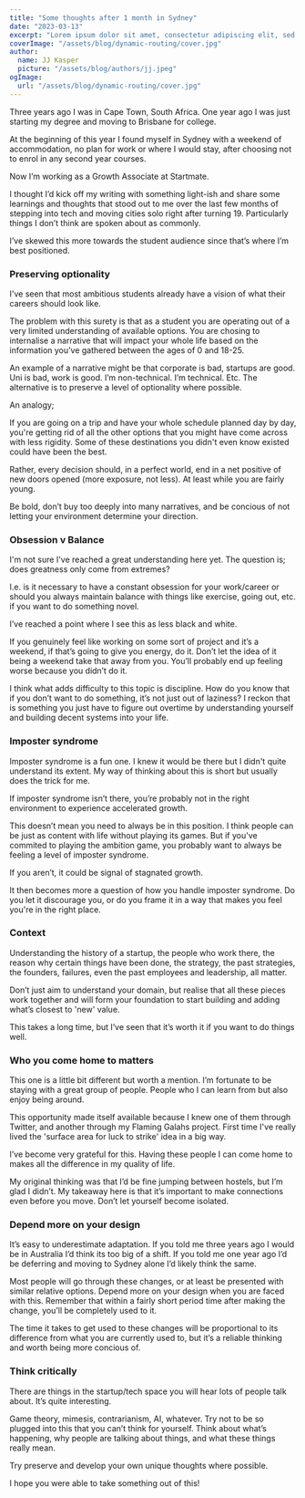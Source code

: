 ```yaml
---
title: "Some thoughts after 1 month in Sydney"
date: "2023-03-13"
excerpt: "Lorem ipsum dolor sit amet, consectetur adipiscing elit, sed do eiusmod tempor incididunt ut labore et dolore magna aliqua. Praesent elementum facilisis leo vel fringilla est ullamcorper eget. At imperdiet dui accumsan sit amet nulla facilities morbi tempus."
coverImage: "/assets/blog/dynamic-routing/cover.jpg"
author:
  name: JJ Kasper
  picture: "/assets/blog/authors/jj.jpeg"
ogImage:
  url: "/assets/blog/dynamic-routing/cover.jpg"
---
```


Three years ago I was in Cape Town, South Africa. One year ago I was just starting my degree and moving to Brisbane for college.

At the beginning of this year I found myself in Sydney with a weekend of accommodation, no plan for work or where I would stay, after choosing not to enrol in any second year courses.

Now I’m working as a Growth Associate at Startmate.

I thought I’d kick off my writing with something light-ish and share some learnings and thoughts that stood out to me over the last few months of stepping into tech and moving cities solo right after turning 19. Particularly things I don’t think are spoken about as commonly.

I’ve skewed this more towards the student audience since that’s where I’m best positioned.

### Preserving optionality

I've seen that most ambitious students already have a vision of what their careers should look like.

The problem with this surety is that as a student you are operating out of a very limited understanding of available options. You are chosing to internalise a narrative that will impact your whole life based on the information you’ve gathered between the ages of 0 and 18-25.

An example of a narrative might be that corporate is bad, startups are good. Uni is bad, work is good. I’m non-technical. I’m technical. Etc. The alternative is to preserve a level of optionality where possible.

An analogy;

If you are going on a trip and have your whole schedule planned day by day, you're getting rid of all the other options that you might have come across with less rigidity. Some of these destinations you didn't even know existed could have been the best.

Rather, every decision should, in a perfect world, end in a net positive of new doors opened (more exposure, not less). At least while you are fairly young.

Be bold, don’t buy too deeply into many narratives, and be concious of not letting your environment determine your direction.

### Obsession v Balance

I'm not sure I've reached a great understanding here yet. The question is; does greatness only come from extremes?

I.e. is it necessary to have a constant obsession for your work/career or should you always maintain balance with things like exercise, going out, etc. if you want to do something novel.

I’ve reached a point where I see this as less black and white.

If you genuinely feel like working on some sort of project and it’s a weekend, if that’s going to give you energy, do it. Don’t let the idea of it being a weekend take that away from you. You’ll probably end up feeling worse because you didn’t do it.

I think what adds difficulty to this topic is discipline. How do you know that if you don’t want to do something, it’s not just out of laziness? I reckon that is something you just have to figure out overtime by understanding yourself and building decent systems into your life.

### Imposter syndrome

Imposter syndrome is a fun one. I knew it would be there but I didn't quite understand its extent. My way of thinking about this is short but usually does the trick for me.

If imposter syndrome isn’t there, you’re probably not in the right environment to experience accelerated growth.

This doesn’t mean you need to always be in this position. I think people can be just as content with life without playing its games. But if you've commited to playing the ambition game, you probably want to always be feeling a level of imposter syndrome.

If you aren’t, it could be signal of stagnated growth.

It then becomes more a question of how you handle imposter syndrome. Do you let it discourage you, or do you frame it in a way that makes you feel you're in the right place.

### Context

Understanding the history of a startup, the people who work there, the reason why certain things have been done, the strategy, the past strategies, the founders, failures, even the past employees and leadership, all matter.

Don’t just aim to understand your domain, but realise that all these pieces work together and will form your foundation to start building and adding what’s closest to 'new' value.

This takes a long time, but I’ve seen that it’s worth it if you want to do things well.

### Who you come home to matters

This one is a little bit different but worth a mention. I’m fortunate to be staying with a great group of people. People who I can learn from but also enjoy being around.

This opportunity made itself available because I knew one of them through Twitter, and another through my Flaming Galahs project. First time I've really lived the 'surface area for luck to strike' idea in a big way.

I’ve become very grateful for this. Having these people I can come home to makes all the difference in my quality of life.

My original thinking was that I’d be fine jumping between hostels, but I’m glad I didn’t. My takeaway here is that it’s important to make connections even before you move. Don’t let yourself become isolated.

### Depend more on your design

It’s easy to underestimate adaptation. If you told me three years ago I would be in Australia I’d think its too big of a shift. If you told me one year ago I’d be deferring and moving to Sydney alone I’d likely think the same.

Most people will go through these changes, or at least be presented with similar relative options. Depend more on your design when you are faced with this. Remember that within a fairly short period time after making the change, you’ll be completely used to it.

The time it takes to get used to these changes will be proportional to its difference from what you are currently used to, but it’s a reliable thinking and worth being more concious of.

### Think critically

There are things in the startup/tech space you will hear lots of people talk about. It’s quite interesting.

Game theory, mimesis, contrarianism, AI, whatever. Try not to be so plugged into this that you can’t think for yourself. Think about what’s happening, why people are talking about things, and what these things really mean.

Try preserve and develop your own unique thoughts where possible.

I hope you were able to take something out of this!
